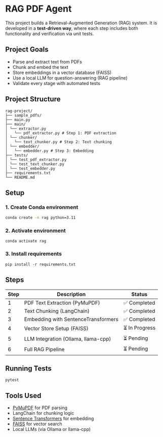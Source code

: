 # RAG PDF Agent

This project builds a Retrieval-Augmented Generation (RAG) system. It is developed in a **test-driven way**, where each step includes both functionality and verification via unit tests.



## Project Goals

- Parse and extract text from PDFs
- Chunk and embed the text
- Store embeddings in a vector database (FAISS)
- Use a local LLM for question-answering (RAG pipeline)
- Validate every stage with automated tests



## Project Structure

```
rag-project/
├── sample_pdfs/
├── main.py
├── main/
│ └── extractor.py
│   └── pdf_extractor.py # Step 1: PDF extraction
│ └── chunker/
│   └── text_chunker.py # Step 2: Text chunking
│ └── embedder/
│   └── embedder.py # Step 3: Embedding
├── tests/
│ └── test_pdf_extractor.py
│ └── test_text_chunker.py
│ └── test_embedder.py
├── requirements.txt
└── README.md
```

## Setup

### 1. Create Conda environment

```bash
conda create -n rag python=3.11
```


### 2. Activate environment

`conda activate rag`

### 3. Install requirements

`pip install -r requirements.txt`


## Steps

| Step | Description                         | Status          |
| ---- | ----------------------------------- | --------------  | 
| 1    | PDF Text Extraction (PyMuPDF)       | ✅ Completed    |
| 2    | Text Chunking (LangChain)           | ✅ Completed    |
| 3    | Embedding with SentenceTransformers | ✅ Completed    |
| 4    | Vector Store Setup (FAISS)          | ⏳ In Progress  |
| 5    | LLM Integration (Ollama, llama-cpp) | ⏳ Pending      |
| 6    | Full RAG Pipeline                   | ⏳ Pending      |


## Running Tests

`pytest`

## Tools Used

- [PyMuPDF](https://pymupdf.readthedocs.io/en/latest/) for PDF parsing
- LangChain for chunking logic
- [Sentence Transformers](https://www.sbert.net/) for embedding
- [FAISS](https://github.com/facebookresearch/faiss) for vector search
- Local LLMs (via Ollama or llama-cpp)
